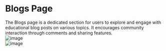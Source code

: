 # Blogs Page

The Blogs page is a dedicated section for users to explore and engage with educational blog posts on various topics. It encourages community interaction through comments and sharing features.
<br />
![image](https://github.com/Tech-neophyte/UI-UX-Case-Studies/assets/122295513/38dd9aa3-7270-4e30-897d-e31aaad60d3b)
<br />
![image](https://github.com/Tech-neophyte/UI-UX-Case-Studies/assets/122295513/573c67c2-e148-43df-a6ff-528006fe46f0)
